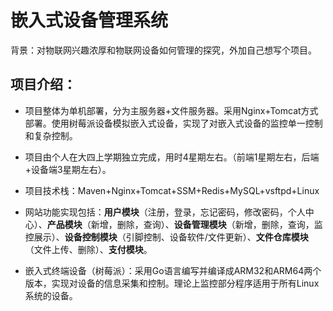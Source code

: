 # 嵌入式设备管理系统

背景：对物联网兴趣浓厚和物联网设备如何管理的探究，外加自己想写个项目。
## 项目介绍：
* 项目整体为单机部署，分为主服务器+文件服务器。采用Nginx+Tomcat方式部署。使用树莓派设备模拟嵌入式设备，实现了对嵌入式设备的监控单一控制和复杂控制。

* 项目由个人在大四上学期独立完成，用时4星期左右。（前端1星期左右，后端+设备端3星期左右）。
* 项目技术栈：Maven+Nginx+Tomcat+SSM+Redis+MySQL+vsftpd+Linux
* 网站功能实现包括：**用户模块**（注册，登录，忘记密码，修改密码，个人中心）、**产品模块**（新增，删除，查询）、**设备管理模块**（新增，删除，查询，监控展示）、**设备控制模块**（引脚控制、设备软件/文件更新）、**文件仓库模块**（文件上传、删除）、**支付模块**。
* 嵌入式终端设备（树莓派）：采用Go语言编写并编译成ARM32和ARM64两个版本，实现对设备的信息采集和控制。理论上监控部分程序适用于所有Linux系统的设备。

 